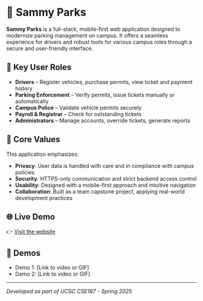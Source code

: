 # 🚗 Sammy Parks

**Sammy Parks** is a full-stack, mobile-first web application designed to modernize parking management on campus. It offers a seamless experience for drivers and robust tools for various campus roles through a secure and user-friendly interface.

## 👥 Key User Roles

- **Drivers** – Register vehicles, purchase permits, view ticket and payment history  
- **Parking Enforcement** – Verify permits, issue tickets manually or automatically  
- **Campus Police** – Validate vehicle permits securely  
- **Payroll & Registrar** – Check for outstanding tickets  
- **Administrators** – Manage accounts, override tickets, generate reports

## 🔐 Core Values

This application emphasizes:

- **Privacy**: User data is handled with care and in compliance with campus policies  
- **Security**: HTTPS-only communication and strict backend access control  
- **Usability**: Designed with a mobile-first approach and intuitive navigation  
- **Collaboration**: Built as a team capstone project, applying real-world development practices

## 🌐 Live Demo

👉 [Visit the website](https://sammyparks.com)

## 🎥 Demos

<!-- Embed or link demo videos or screenshots here -->
- Demo 1: [Link to video or GIF]
- Demo 2: [Link to video or GIF]

---

*Developed as part of UCSC CSE187 - Spring 2025*

